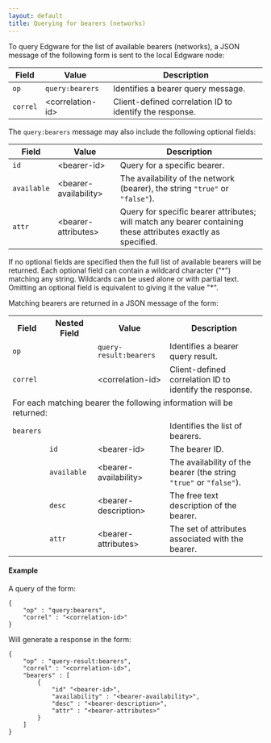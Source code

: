 ```yaml
---
layout: default
title: Querying for bearers (networks)
---
```


To query Edgware for the list of available bearers (networks), a JSON message of the following form is sent to the local Edgware node:

| Field    | Value             | Description |
| -------- | ----------------- | ----------- | 
| `op`     | `query:bearers`   | Identifies a bearer query message. |
| `correl` | \<correlation-id> | Client-defined correlation ID to identify the response. |

The `query:bearers` message may also include the following optional fields:

| Field       | Value                  | Description |
| ----------- | ---------------------- | ----------- | 
| `id`        | \<bearer-id>           | Query for a specific bearer. |
| `available` | \<bearer-availability> | The availability of the network (bearer), the string `"true"` or `"false"`). |
| `attr`      | \<bearer-attributes>   | Query for specific bearer attributes; will match any bearer containing these attributes exactly as specified. |

If no optional fields are specified then the full list of available bearers will be returned. Each optional field can contain a wildcard character ("\*") matching any string. Wildcards can be used alone or with partial text. Omitting an optional field is equivalent to giving it the value "*".

Matching bearers are returned in a JSON message of the form:

<table>
    <tr>
        <th>Field</th>
        <th>Nested Field</th>
        <th>Value</th>
        <th>Description</th>
    </tr>
    <tr>
        <td><code>op</code></td>
        <td></td>
        <td><code>query-result:bearers</code></td>
        <td>Identifies a bearer query result.</td>
    </tr>
    <tr>
        <td><code>correl</code></td>
        <td></td>
        <td>&lt;correlation-id&gt;</td>
        <td>Client-defined correlation ID to identify the response.</td>
    </tr>
    <tr>
        <td colspan="4">For each matching bearer the following information will be returned:</td>
    </tr>
    <tr>
        <td><code>bearers</code></td>
        <td></td>
        <td></td>
        <td>Identifies the list of bearers.</td>
    </tr>
    <tr>
        <td></td>
        <td><code>id</code></td>
        <td>&lt;bearer-id&gt;</td>
        <td>The bearer ID.</td>
    </tr>
    <tr>
        <td></td>
        <td><code>available</code></td>
        <td>&lt;bearer-availability&gt;</td>
        <td>The availability of the bearer (the string <code>"true"</code> or <code>"false"</code>).</td>
    </tr>
    <tr>
        <td></td>
        <td><code>desc</code></td>
        <td>&lt;bearer-description&gt;</td>
        <td>The free text description of the bearer.</td>
    <tr>
        <td></td>
        <td><code>attr</code></td>
        <td>&lt;bearer-attributes&gt;</td>
        <td>The set of attributes associated with the bearer.</td>
    </tr>
    </tr>
</table>

#### Example   

A query of the form:

	{
		"op" : "query:bearers",
		"correl" : "<correlation-id>"
	}
    
Will generate a response in the form:

	{
		"op" : "query-result:bearers",
		"correl" : "<correlation-id>",
		"bearers" : [
			{
				"id" "<bearer-id>",
				"availability" : "<bearer-availability>",
				"desc" : "<bearer-description>",
				"attr" : "<bearer-attributes>"
			}
    	]
	}
    
